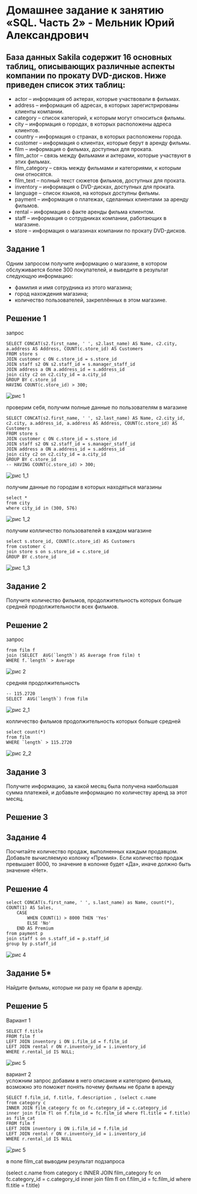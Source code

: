 # Домашнее задание к занятию «SQL. Часть 2» - Мельник Юрий Александрович

## База данных Sakila содержит 16 основных таблиц, описывающих различные аспекты компании по прокату DVD-дисков. Ниже приведен список этих таблиц:

   - actor – информация об актерах, которые участвовали в фильмах.
   - address – информация об адресах, в которых зарегистрированы клиенты компании.
   - category – список категорий, к которым могут относиться фильмы.
   - city – информация о городах, в которых расположены адреса клиентов.
   - country – информация о странах, в которых расположены города.
   - customer – информация о клиентах, которые берут в аренду фильмы.
   - film – информация о фильмах, доступных для проката.
   - film_actor – связь между фильмами и актерами, которые участвуют в этих фильмах.
   - film_category – связь между фильмами и категориями, к которым они относятся.
   - film_text – полный текст сюжетов фильмов, доступных для проката.
   - inventory – информация о DVD-дисках, доступных для проката.
   - language – список языков, на которых доступны фильмы.
   - payment – информация о платежах, сделанных клиентами за аренду фильмов.
   - rental – информация о факте аренды фильма клиентом.
   - staff – информация о сотрудниках компании, работающих в магазине.
   - store – информация о магазинах компании по прокату DVD-дисков.
## Задание 1
Одним запросом получите информацию о магазине, в котором обслуживается более 300 покупателей, и выведите в результат следующую информацию:

- фамилия и имя сотрудника из этого магазина;
- город нахождения магазина;
- количество пользователей, закреплённых в этом магазине.


## Решение 1 
запрос  
```
SELECT CONCAT(s2.first_name, ' ', s2.last_name) AS Name, c2.city, a.address AS Address, COUNT(c.store_id) AS Customers
FROM store s 
JOIN customer c ON c.store_id = s.store_id 
JOIN staff s2 ON s2.staff_id = s.manager_staff_id
JOIN address a ON a.address_id = s.address_id 
join city c2 on c2.city_id = a.city_id 
GROUP BY c.store_id 
HAVING COUNT(c.store_id) > 300;
```
![рис 1](https://github.com/ysatii/DB-HW4/blob/main/img/image1.jpg)

проверим себя, получим полные данные по пользователям в магазине  
```
SELECT CONCAT(s2.first_name, ' ', s2.last_name) AS Name, c2.city_id, c2.city, a.address_id, a.address AS Address, COUNT(c.store_id) AS Customers
FROM store s 
JOIN customer c ON c.store_id = s.store_id 
JOIN staff s2 ON s2.staff_id = s.manager_staff_id
JOIN address a ON a.address_id = s.address_id 
join city c2 on c2.city_id = a.city_id 
GROUP BY c.store_id 
-- HAVING COUNT(c.store_id) > 300;
```
![рис 1_1](https://github.com/ysatii/DB-HW4/blob/main/img/image1_1.jpg)

получим данные по городам в которых находяться магазины  
```
select *
from city
where city_id in (300, 576)
```
![рис 1_2](https://github.com/ysatii/DB-HW4/blob/main/img/image1_2.jpg)

получим колличество пользователей в каждом магазине  
```
select s.store_id, COUNT(c.store_id) AS Customers
from customer c
join store s on s.store_id = c.store_id 
GROUP BY c.store_id 
```
![рис 1_3](https://github.com/ysatii/DB-HW4/blob/main/img/image1_3.jpg)


## Задание 2
Получите количество фильмов, продолжительность которых больше средней продолжительности всех фильмов.

## Решение 2

запрос 
```select count(*)
from film f
join (SELECT  AVG(`length`) AS Average from film) t 
WHERE f.`length` > Average
```
![рис 2](https://github.com/ysatii/DB-HW4/blob/main/img/image2.jpg)

средняя продолжительность
```
-- 115.2720
SELECT  AVG(`length`) from film
```
![рис 2_1](https://github.com/ysatii/DB-HW4/blob/main/img/image2_1.jpg)

колличество фильмов продолжительность которых больше средней
```
select count(*)
from film 
WHERE `length` > 115.2720
```
![рис 2_2](https://github.com/ysatii/DB-HW4/blob/main/img/image2_2.jpg)

## Задание 3
Получите информацию, за какой месяц была получена наибольшая сумма платежей, и добавьте информацию по количеству аренд за этот месяц.

## Решение 3


## Задание 4
Посчитайте количество продаж, выполненных каждым продавцом. Добавьте вычисляемую колонку «Премия». Если количество продаж превышает 8000, то значение в колонке будет «Да», иначе должно быть значение «Нет».

## Решение 4
```
select CONCAT(s.first_name, ' ', s.last_name) as Name, count(*), COUNT(1) AS Sales,
	CASE
		WHEN COUNT(1) > 8000 THEN 'Yes'
		ELSE 'No'
	END AS Premium
from payment p 
join staff s on s.staff_id = p.staff_id
group by p.staff_id 
```
![рис 4](https://github.com/ysatii/DB-HW4/blob/main/img/image4.jpg)

## Задание 5*
Найдите фильмы, которые ни разу не брали в аренду.


## Решение 5

Вариант 1  
```
SELECT f.title
FROM film f
LEFT JOIN inventory i ON i.film_id = f.film_id
LEFT JOIN rental r ON r.inventory_id = i.inventory_id
WHERE r.rental_id IS NULL;
```

![рис 5](https://github.com/ysatii/DB-HW4/blob/main/img/image5.jpg)

вариант 2  
усложним запрос добавим в него описание и категорию фильма, возможно это поможет понять  почему фильмы не брали в аренду  
```
SELECT f.film_id, f.title, f.description , (select c.name
from category c 
INNER JOIN film_category fc on fc.category_id = c.category_id
inner join film fl on f.film_id = fc.film_id where fl.title = f.title) as film_cat
FROM film f
LEFT JOIN inventory i ON i.film_id = f.film_id
LEFT JOIN rental r ON r.inventory_id = i.inventory_id
WHERE r.rental_id IS NULL
```
![рис 5](https://github.com/ysatii/DB-HW4/blob/main/img/image5_1.jpg)

в поле film_cat выводим результат подзапроса 

 (select c.name
from category c 
INNER JOIN film_category fc on fc.category_id = c.category_id
inner join film fl on f.film_id = fc.film_id where fl.title = f.title) 
